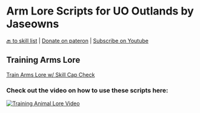 # Arm Lore Scripts for UO Outlands by Jaseowns

<a href="https://github.com/jaseowns/uo_outlands_razor_scripts/tree/main/Skill%20List">🔙 to skill list</a> | <a href="https://www.patreon.com/jaseowns">Donate on pateron</a> | <a href="https://youtube.com/jaseowns">Subscribe on Youtube</a>

## Training Arms Lore
[Train Arms Lore w/ Skill Cap Check](https://raw.githubusercontent.com/jaseowns/uo_outlands_razor_scripts/main/Skill%20List/Arms%20Lore/Train_ArmsLore.razor)  

### Check out the video on how to use these scripts here:
[![Training Animal Lore Video](https://img.youtube.com/vi/MNPzVw_QFsc/0.jpg)](https://youtu.be/MNPzVw_QFsc)  


